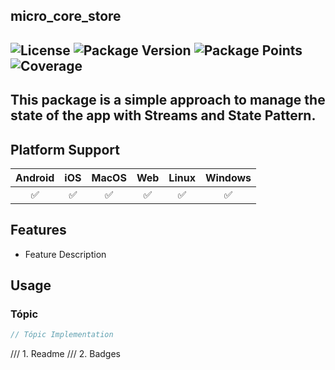 micro_core_store
-----
![License](https://img.shields.io/github/license/JotaPe-Tecnologia/micro-core-store?logo=apache&logoColor=%23D22128&label=License&labelColor=%23FFFFFF&color=%23D22128)
![Package Version](https://img.shields.io/pub/v/micro_core_store?logo=dart&logoColor=%230175C2&label=Version&labelColor=%23FFFFFF&color=%230175C2)
![Package Points](https://img.shields.io/pub/points/micro_core_store?logo=dart&logoColor=%230175C2&label=Points&labelColor=%23FFFFFF&color=%230175C2)
![Coverage](https://img.shields.io/codecov/c/github/JotaPe-Tecnologia/micro-core-store?logo=codecov&logoColor=%23F01F7A&label=Coverage&labelColor=%23FFFFFF&color=%23F01F7A)
----

This package is a simple approach to manage the state of the app with Streams and State Pattern.
----

## Platform Support

| Android | iOS | MacOS | Web | Linux | Windows |
| :-----: | :-: | :---: | :-: | :---: | :-----: |
|   ✅    | ✅  |  ✅   | ✅  |  ✅   |   ✅    |

## Features

* Feature Description

## Usage

### Tópic

```dart
// Tópic Implementation
```

/// 1. Readme
/// 2. Badges